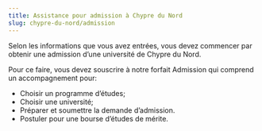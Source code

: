 ```yaml
---
title: Assistance pour admission à Chypre du Nord
slug: chypre-du-nord/admission
---
```

Selon les informations que vous avez entrées, vous devez commencer par obtenir une admission d’une université de Chypre du Nord.

Pour ce faire, vous devez souscrire à notre forfait Admission qui comprend un accompagnement pour:
- Choisir un programme d’études;
- Choisir une université;
- Préparer et soumettre la demande d’admission.
- Postuler pour une bourse d’études de mérite.
